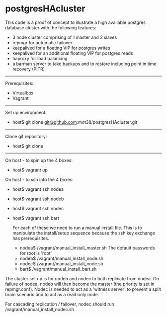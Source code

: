 # postgresHAcluster

This code is a proof of concept to illustrate a high available postgres database cluster with the following features:
- 3 node cluster comprising of 1 master and 2 slaves
- repmgr for automatic failover
- keepalived for a floating VIP for postgres writes
- keepalived for an additional floating VIP for postgres reads
- haproxy for load balancing
- a barman server to take backups and to restore including point in time recovery (PITR)
______________
Prerequisites:
- Virtualbox
- Vagrant
___________________
Set up environment:
- host$ git clone git@github.com:mot38/postgresHAcluster.git
_____________________
Clone git repository:
- host$ git clone 
_________________________________
On host - to spin up the 4 boxes:
- host$ vagrant up

On host - to ssh into the 4 boxes:
- host$ vagrant ssh nodea
- host$ vagrant ssh nodeb
- host$ vagrant ssh nodec
- host$ vagrant ssh bart

  For each of these we need to run a manual install file. This is to manipulate the install/setup sequence because the ssh key exchange has prerequisites.
  - nodea$ /vagrant/manual_install_master.sh
    The default passwords for root is 'root'
  - nodeb$ /vagrant/manual_install_node.sh
  - nodec$ /vagrant/manual_install_node.sh
  - bart$ /vagrant/manual_install_bart.sh

The cluster set up is for nodeb and nodec to both replicate from nodea. On failure of nodea, nodeb will then become the master (the priority is set in repmgr.conf). Nodec is needed to act as a 'witness server' to prevent a split brain scenario and to act as a read only node.

For cascading replication / failover, nodec should run /vagrant/manual_install_nodec.sh 

  
